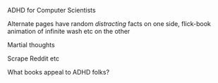 ADHD for Computer Scientists

Alternate pages have random *distracting* facts on one side, flick-book animation of infinite wash etc on the other


Martial thoughts

Scrape Reddit etc

What books appeal to ADHD folks?